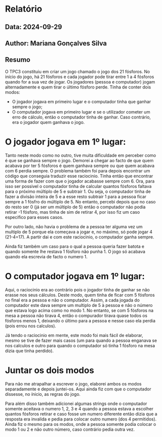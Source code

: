 # Relatório
## Data: 2024-09-29
## Author: Mariana Gonçalves Silva

## Resumo

O TPC3 constituiu em criar um jogo chamado o jogo dos 21 fósforos. 
No início do jogo, há 21 fósforos e cada jogador pode tirar entre 1 a 4 fósforos quando for a sua vez de jogar. Os jogadores (pessoa e computador) jogam alternadamente e quem tirar o último fósforo perde.
Tinha de conter dois modos:
* O jogador jogava em primeiro lugar e o computador tinha que ganhar sempre o jogo;
* O computador jogava em primeiro lugar e se o utilizador cometer um erro de cálculo, então o computador tinha de ganhar. Caso contrário, era o jogador quem ganhava o jogo.

# O jogador jogava em 1º lugar:

Tanto neste modo como no outro, tive muita dificuldade em perceber como é que se ganhava sempre o jogo. Demorei a chegar ao facto de que quem acabava por ter 5 fósforos é quem ganhava sempre ou que quem acabava com 6 perdia sempre. O problema também foi para depois encontrar um código que conseguia traduzir esse raciocinio. Tinha então que encontrar uma forma de fazer com que o jogador acabasse sempre com 6. Ora, para isso ser possivel o computador tinha de calcular quantos fósforos faltava para o próximo múltiplo de 5 e subtrair 1. Ou seja, o computador tinha de fazer a divisão inteira de 5 e a esse resto subtrair 1 para a pessoa ficar sempre a 1 fósfro do múltiplo de 5. No entanto, percebi depois que no caso do resto ser 0 (já ser um múltiplo de 5) então o computador não podia retirar -1 fósforo, mas tinha de sim de retirar 4, por isso fiz um caso especifico para esses casos.

Por outro lado, não havia o problema de a pessoa ter alguma vez um multiplo de 5 porque ela começava a jogar e, no máximo, só pode jogar 4 (21-4=17). A partir dai e com este raciocinio, o computador ganha sempre.

Ainda fiz também um caso para o qual a pessoa queria fazer batota e quando somente lhe restava 1 fósforo não punha 1. O jogo só acabava quando ela escrevia de facto o numero 1.


# O computador jogava em 1º lugar:

Aqui, o raciocinio era ao contrário pois o jogador tinha de ganhar se não erasse nos seus cálculos. Deste modo, quem tinha de ficar com 5 fósforos no final era a pessoa e não o computador. Assim, a cada jogada do computador este dava sempre um multiplo de 5 à pessoa e não o número que estava logo acima como no modo 1. No entanto, se com 5 fósforos na mesa a pessoa não tirava 4, então o compurador tirava quase todos os fósforos menos 1, deixando o último para a pessoa e nesse caso ela perdia (pois errou nos calculos).

Já tendo o raciocinio em mente, este modo foi mais fácil de elaborar, mesmo se tive de fazer mais casos (um para quando a pessoa enganava se nos calculos e outro para quando o computador só tinha 1 fósforo na mesa dizia que tinha perdido).

# Juntar os dois modos

Para não me atrapalhar a escrever o jogo, elaborei ambos os modos separadamente e depois juntei-os. Aqui ainda fiz com que o computador dissesse, no ínicio, as regras do jogo.

Para além disso também adicionei algumas strings onde o computador somente aceitava o numero 1, 2, 3 e 4 quando a pessoa estava a escolher quantos fósforos retirar e caso fosse um numero diferente então dizia que a resposta era invalida e pedia para colocar outro numero (dos 4 permitidos). Ainda fiz o mesmo para os modos, onde a pessoa somente podia colocar o modo 1 ou 2 e não outro número, caso contrário pedia outra vez.